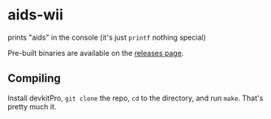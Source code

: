 # aids-wii
prints "aids" in the console (it's just `printf` nothing special)

Pre-built binaries are available on the [releases page](https://github.com/dmgrstuff/aids-wii/releases).

## Compiling
Install devkitPro, `git clone` the repo, `cd` to the directory, and run `make`. That's pretty much it.
